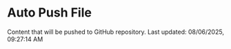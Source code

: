 # Auto Push File

Content that will be pushed to GitHub repository.
Last updated: 08/06/2025, 09:27:14 AM